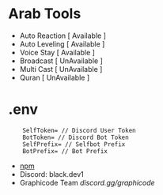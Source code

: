 # Arab Tools

- Auto Reaction [ Available ]
- Auto Leveling [ Available ]
- Voice Stay [ Available ]
- Broadcast [ UnAvailable ]
- Multi Cast [ UnAvailable ]
- Quran [ UnAvailable ]

# .env

```
    SelfToken= // Discord User Token
    BotToken= // Discord Bot Token
    SelfPrefix= // Selfbot Prefix
    BotPrefix= // Bot Prefix
```

- [npm](https://www.npmjs.com/package/arab-tools)
- Discord: black.dev1
- Graphicode Team *discord.gg/graphicode*
